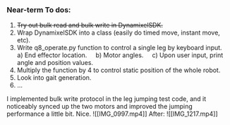 ### Near-term To dos:
1. ~~Try out bulk read and bulk write in DynamixelSDK.~~
2. Wrap DynamixelSDK into a class (easily do timed move, instant move, etc).
3. Write q8_operate.py function to control a single leg by keyboard input.
    a) End effector location.
    b) Motor angles.
    c) Upon user input, print angle and position values.
4. Multiply the function by 4 to control static position of the whole robot.
5. Look into gait generation.
6. ...


I implemented bulk write protocol in the leg jumping test code, and it noticeably synced up the two motors and improved the jumping performance a little bit. Nice.
![[IMG_0997.mp4]]
After:
![[IMG_1217.mp4]]